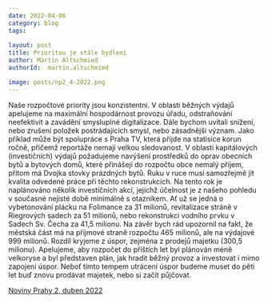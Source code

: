 ```yaml
---
date: 2022-04-06
category: blog
tags:
    
layout: post
title: Prioritou je stále bydlení
author: Martin Altschmied
authorId:  martin.altschmied

image: posts/np2_4-2022.png
---
```


Naše rozpočtové priority jsou konzistentní. V oblasti běžných výdajů apelujeme na maximální hospodárnost provozu úřadu, odstraňování neefektivit a zavádění smysluplné digitalizace. Dále bychom uvítali snížení, nebo zrušení položek postrádajících smysl, nebo zásadnější význam. Jako příklad může být spolupráce s Praha TV, která přijde na statisíce korun ročně, přičemž reportáže nemají velkou sledovanost. V oblasti kapitálových (investičních) výdajů požadujeme navýšení prostředků do oprav obecních bytů a bytových domů, které přinášejí do rozpočtu obce nemalý příjem, přitom má Dvojka stovky prázdných bytů. Ruku v ruce musí samozřejmě jít kvalita odvedené práce při těchto rekonstrukcích. Na tento rok je naplánováno několik investičních akcí, jejichž účelnost je z našeho pohledu v současné nejisté době minimálně s otazníkem. Ať už se jedná o vybetonování plácku na Folimance za 31 milionů, revitalizace stráně v Riegrových sadech za 51 milionů, nebo rekonstrukci vodního prvku v Sadech Sv. Čecha za 41,5 milionu. Na závěr bych rád upozornil na fakt, že městská část má na příjmové straně rozpočtu 465 milionů, ale na výdajové 999 milionů. Rozdíl kryjeme z úspor, zejména z prodejů majetku (300,5 milionu). Apelujeme, aby rozpočet do příštích let byl plánován méně velkoryse a byl představen plán, jak hradit běžný provoz a investovat i mimo zapojení úspor. Neboť tímto tempem utrácení úspor budeme muset do pěti let buď znovu prodávat majetek, nebo si začít půjčovat.

[Noviny Prahy 2, duben 2022](https://praha2.cz/assets/File.ashx?id_org=80102&id_dokumenty=110730)
